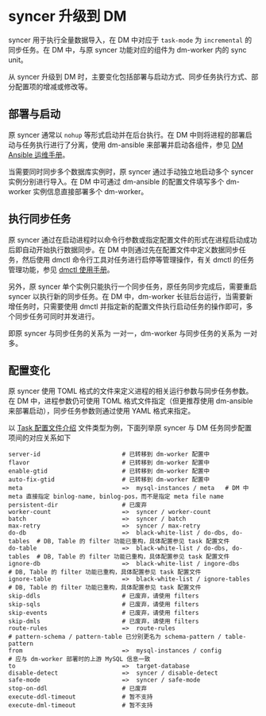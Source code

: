 syncer 升级到 DM
===

syncer 用于执行全量数据导入，在 DM 中对应于 `task-mode` 为 `incremental` 的同步任务。在 DM 中，与原 syncer 功能对应的组件为 dm-worker 内的 sync unit。

从 syncer 升级到 DM 时，主要变化包括部署与启动方式、同步任务执行方式、部分配置项的增减或修改等。

## 部署与启动

原 syncer 通常以 `nohup` 等形式启动并在后台执行。在 DM 中则将进程的部署启动与任务执行进行了分离，使用 dm-ansible 来部署并启动各组件，参见 [DM Ansible 运维手册](../maintenance/dm-ansible.md)。

当需要同时同步多个数据库实例时，原 syncer 通过手动独立地启动多个 syncer 实例分别进行导入。在 DM 中可通过 dm-ansible 的配置文件填写多个 dm-worker 实例信息直接部署多个 dm-worker。

## 执行同步任务

原 syncer 通过在启动进程时以命令行参数或指定配置文件的形式在进程启动成功后即自动开始执行数据同步。在 DM 中则通过先在配置文件中定义数据同步任务，然后使用 dmctl 命令行工具对任务进行启停等管理操作，有关 dmctl 的任务管理功能，参见 [dmctl 使用手册](../task-handling/dmctl-manual.md)。

另外，原 syncer 单个实例只能执行一个同步任务，原任务同步完成后，需要重启 syncer 以执行新的同步任务。在 DM 中，dm-worker 长驻后台运行，当需要新增任务时，只需要使用 dmctl 并指定新的配置文件执行启动任务的操作即可，多个同步任务可同时并发进行。

即原 syncer 与同步任务的关系为 一对一，dm-worker 与同步任务的关系为 一对多。

## 配置变化

原 syncer 使用 TOML 格式的文件来定义进程的相关运行参数与同步任务参数。在 DM 中，进程参数仍可使用 TOML 格式文件指定（但更推荐使用 dm-ansible 来部署启动），同步任务参数则通过使用 YAML 格式来指定。

以 [Task 配置文件介绍](../configuration/configuration.md) 文件类型为例，下面列举原 syncer 与 DM 任务同步配置项间的对应关系如下

```
server-id                       # 已转移到 dm-worker 配置中
flavor                          # 已转移到 dm-worker 配置中
enable-gtid                     # 已转移到 dm-worker 配置中
auto-fix-gtid                   # 已转移到 dm-worker 配置中
meta                            =>	mysql-instances / meta	 # DM 中 meta 直接指定 binlog-name, binlog-pos，而不是指定 meta file name
persistent-dir                  # 已废弃
worker-count                    =>	syncer / worker-count
batch                           =>	syncer / batch
max-retry                       =>	syncer / max-retry
do-db                           =>	black-white-list / do-dbs, do-tables  # DB, Table 的 filter 功能已重构，具体配置参见 task 配置文件
do-table                        =>	black-white-list / do-dbs, do-tables  # DB, Table 的 filter 功能已重构，具体配置参见 task 配置文件
ignore-db                       =>	black-white-list / ingore-dbs	      # DB, Table 的 filter 功能已重构，具体配置参见 task 配置文件
ignore-table                    =>	black-white-list / ignore-tables	  # DB, Table 的 filter 功能已重构，具体配置参见 task 配置文件
skip-ddls                       # 已废弃，请使用 filters
skip-sqls                       # 已废弃，请使用 filters
skip-events                     # 已废弃，请使用 filters
skip-dmls                       # 已废弃，请使用 filters
route-rules                     =>	route-rules                           # pattern-schema / pattern-table 已分别更名为 schema-pattern / table-pattern
from                            =>	mysql-instances / config              # 应与 dm-worker 部署时的上游 MySQL 信息一致
to                              =>	target-database
disable-detect                  =>	syncer / disable-detect
safe-mode                       =>	syncer / safe-mode
stop-on-ddl                     # 已废弃
execute-ddl-timeout             # 暂不支持
execute-dml-timeout             # 暂不支持
```
